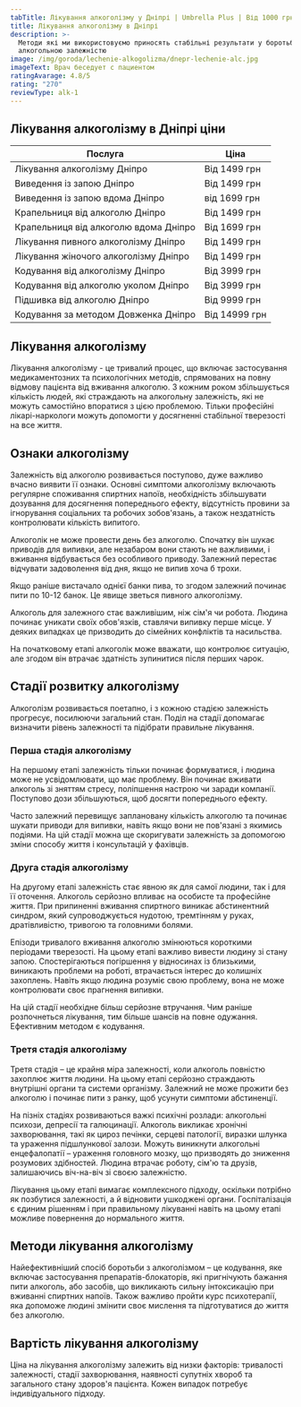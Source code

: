 ```yaml
---
tabTitle: Лікування алкоголізму у Дніпрі | Umbrella Plus | Від 1000 грн
title: Лікування алкоголізму в Дніпрі
description: >-
  Методи які ми використовуємо приносять стабільні результати у боротьбі з
  алкогольною залежністю
image: /img/goroda/lechenie-alkogolizma/dnepr-lechenie-alc.jpg
imageText: Врач беседует с пациентом
ratingAvarage: 4.8/5
rating: "270"
reviewType: alk-1
---
```


## Лікування алкоголізму в Дніпрі ціни

| Послуга                               | Ціна          |
| ------------------------------------- | ------------- |
| Лікування алкоголізму Дніпро          | Від 1499 грн  |
| Виведення із запою Дніпро             | Від 1499 грн  |
| Виведення із запою вдома Дніпро       | від 1699 грн  |
| Крапельниця від алкоголю Дніпро       | Від 1499 грн  |
| Крапельниця від алкоголю вдома Дніпро | Від 1699 грн  |
| Лікування пивного алкоголізму Дніпро  | Від 1499 грн  |
| Лікування жіночого алкоголізму Дніпро | Від 1499 грн  |
| Кодування від алкоголізму Дніпро      | Від 3999 грн  |
| Кодування від алкоголю уколом Дніпро  | Від 3999 грн  |
| Підшивка від алкоголю Дніпро          | Від 9999 грн  |
| Кодування за методом Довженка Дніпро  | Від 14999 грн |

## Лікування алкоголізму

Лікування алкоголізму - це тривалий процес, що включає застосування медикаментозних та психологічних методів, спрямованих на повну відмову пацієнта від вживання алкоголю. З кожним роком збільшується кількість людей, які страждають на алкогольну залежність, які не можуть самостійно впоратися з цією проблемою. Тільки професійні лікарі-наркологи можуть допомогти у досягненні стабільної тверезості на все життя.

## Ознаки алкоголізму

Залежність від алкоголю розвивається поступово, дуже важливо вчасно виявити її ознаки. Основні симптоми алкоголізму включають регулярне споживання спиртних напоїв, необхідність збільшувати дозування для досягнення попереднього ефекту, відсутність провини за ігнорування соціальних та робочих зобов'язань, а також нездатність контролювати кількість випитого.

Алкоголік не може провести день без алкоголю. Спочатку він шукає приводів для випивки, але незабаром вони стають не важливими, і вживання відбувається без особливого приводу. Залежний перестає відчувати задоволення від дня, якщо не випив хоча б трохи.

Якщо раніше вистачало однієї банки пива, то згодом залежний починає пити по 10-12 банок. Це явище зветься пивного алкоголізму.

Алкоголь для залежного стає важливішим, ніж сім'я чи робота. Людина починає уникати своїх обов'язків, ставлячи випивку перше місце. У деяких випадках це призводить до сімейних конфліктів та насильства.

На початковому етапі алкоголік може вважати, що контролює ситуацію, але згодом він втрачає здатність зупинитися після перших чарок.

## Стадії розвитку алкоголізму

Алкоголізм розвивається поетапно, і з кожною стадією залежність прогресує, посилюючи загальний стан. Поділ на стадії допомагає визначити рівень залежності та підібрати правильне лікування.

### Перша стадія алкоголізму

На першому етапі залежність тільки починає формуватися, і людина може не усвідомлювати, що має проблему. Він починає вживати алкоголь зі зняттям стресу, поліпшення настрою чи заради компанії. Поступово дози збільшуються, щоб досягти попереднього ефекту.

Часто залежний перевищує заплановану кількість алкоголю та починає шукати приводи для випивки, навіть якщо вони не пов'язані з якимись подіями. На цій стадії можна ще скоригувати залежність за допомогою зміни способу життя і консультацій у фахівців.

### Друга стадія алкоголізму

На другому етапі залежність стає явною як для самої людини, так і для її оточення. Алкоголь серйозно впливає на особисте та професійне життя. При припиненні вживання спиртного виникає абстинентний синдром, який супроводжується нудотою, тремтінням у руках, дратівливістю, тривогою та головними болями.

Епізоди тривалого вживання алкоголю змінюються короткими періодами тверезості. На цьому етапі важливо вивести людину зі стану запою. Спостерігаються погіршення у відносинах із близькими, виникають проблеми на роботі, втрачається інтерес до колишніх захоплень. Навіть якщо людина розуміє свою проблему, вона не може контролювати своє прагнення випивки.

На цій стадії необхідне більш серйозне втручання. Чим раніше розпочнеться лікування, тим більше шансів на повне одужання. Ефективним методом є кодування.

### Третя стадія алкоголізму

Третя стадія – це крайня міра залежності, коли алкоголь повністю захоплює життя людини. На цьому етапі серйозно страждають внутрішні органи та системи організму. Залежний не може прожити без алкоголю і починає пити з ранку, щоб усунути симптоми абстиненції.

На пізніх стадіях розвиваються важкі психічні розлади: алкогольні психози, депресії та галюцинації. Алкоголь викликає хронічні захворювання, такі як цироз печінки, серцеві патології, виразки шлунка та ураження підшлункової залози. Можуть виникнути алкогольні енцефалопатії – ураження головного мозку, що призводять до зниження розумових здібностей. Людина втрачає роботу, сім'ю та друзів, залишаючись віч-на-віч зі своєю залежністю.

Лікування цьому етапі вимагає комплексного підходу, оскільки потрібно як позбутися залежності, а й відновити ушкоджені органи. Госпіталізація є єдиним рішенням і при правильному лікуванні навіть на цьому етапі можливе повернення до нормального життя.

## Методи лікування алкоголізму

Найефективніший спосіб боротьби з алкоголізмом – це кодування, яке включає застосування препаратів-блокаторів, які пригнічують бажання пити алкоголь, або засобів, що викликають сильну інтоксикацію при вживанні спиртних напоїв. Також важливо пройти курс психотерапії, яка допоможе людині змінити своє мислення та підготуватися до життя без алкоголю.

## Вартість лікування алкоголізму

Ціна на лікування алкоголізму залежить від низки факторів: тривалості залежності, стадії захворювання, наявності супутніх хвороб та загального стану здоров'я пацієнта. Кожен випадок потребує індивідуального підходу.
